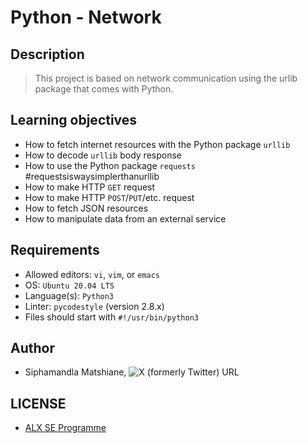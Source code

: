 # Python - Network

## Description
> This project is based on network communication using the urlib package that comes with Python.

## Learning objectives
- How to fetch internet resources with the Python package `urllib`
- How to decode `urllib` body response
- How to use the Python package `requests` #requestsiswaysimplerthanurllib
- How to make HTTP `GET` request
- How to make HTTP `POST`/`PUT`/etc. request
- How to fetch JSON resources
- How to manipulate data from an external service

## Requirements
- Allowed editors: `vi`, `vim`, or `emacs`
- OS: `Ubuntu 20.04 LTS`
- Language(s): `Python3`
- Linter: `pycodestyle` (version 2.8.x)
- Files should start with `#!/usr/bin/python3`

## Author
- Siphamandla Matshiane, ![X (formerly Twitter) URL](https://img.shields.io/twitter/url?url=https%3A%2F%2Ftwitter.com%2Fsbumatshiane916)

## LICENSE
- [ALX SE Programme](https://www.alxafrica.com/software-engineering/)
